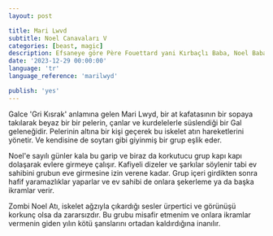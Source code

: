 ```yaml
---
layout: post

title: Mari Lwvd
subtitle: Noel Canavaları V
categories: [beast, magic]
description: Efsaneye göre Père Fouettard yani Kırbaçlı Baba, Noel Baba'ya gezilerinde eşlik eder, Krampus'a benzer şekilde, kötü davrananları kırbaçlayarak ve kaçırarak cezalandırır.
date: '2023-12-29 00:00:00'
language: 'tr'
language_reference: 'marilwyd'

publish: 'yes'
---
```


Galce 'Gri Kısrak' anlamına gelen Mari Lwyd, bir at kafatasının bir sopaya takılarak beyaz bir bir pelerin, çanlar ve kurdelelerle süslendiği bir Gal geleneğidir. Pelerinin altına bir kişi geçerek bu iskelet atın hareketlerini yönetir. Ve kendisine de soytarı gibi giyinmiş bir grup eşlik eder.

Noel'e sayılı günler kala bu garip ve biraz da korkutucu grup kapı kapı dolaşarak evlere girmeye çalışır. Kafiyeli dizeler ve şarkılar söylenir tabi ev sahibini grubun eve girmesine izin verene kadar. Grup içeri girdikten sonra hafif yaramazlıklar yaparlar ve ev sahibi de onlara şekerleme ya da başka ikramlar verir.

Zombi Noel Atı, iskelet ağzıyla çıkardığı sesler ürpertici ve görünüşü korkunç olsa da zararsızdır. Bu grubu misafir etmenim ve onlara ikramlar vermenin giden yılın kötü şanslarını ortadan kaldırdığına inanılır. 



